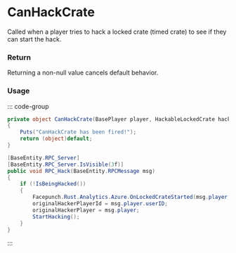 # CanHackCrate
<Badge type="info" text="Player"/>[<Badge type="danger" text="Carbon Compatible"/>](https://github.com/CarbonCommunity/Carbon)[<Badge type="warning" text="Oxide Compatible"/>](https://github.com/OxideMod/Oxide.Rust)
Called when a player tries to hack a locked crate (timed crate) to see if they can start the hack.

### Return
Returning a non-null value cancels default behavior.

### Usage
::: code-group
```csharp [Example]
private object CanHackCrate(BasePlayer player, HackableLockedCrate hackableLockedCrate)
{
	Puts("CanHackCrate has been fired!");
	return (object)default;
}
```
```csharp [Source — Assembly-CSharp @ HackableLockedCrate]
[BaseEntity.RPC_Server]
[BaseEntity.RPC_Server.IsVisible(3f)]
public void RPC_Hack(BaseEntity.RPCMessage msg)
{
	if (!IsBeingHacked())
	{
		Facepunch.Rust.Analytics.Azure.OnLockedCrateStarted(msg.player, this);
		originalHackerPlayerId = msg.player.userID;
		originalHackerPlayer = msg.player;
		StartHacking();
	}
}

```
:::

